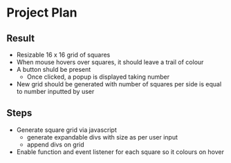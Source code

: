 # Project Plan
## Result
* Resizable 16 x 16 grid of squares
* When mouse hovers over squares, it should leave a trail of colour
* A button shuld be present
  * Once clicked, a popup is displayed taking number
* New grid should be generated with number of squares per side is equal to number inputted by user


## Steps
* Generate square grid via javascript
  * generate expandable divs with size as per user input
  * append divs on grid
* Enable function and event listener for each square so it colours on hover





